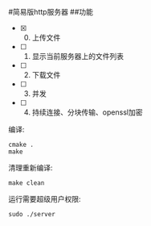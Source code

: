 #简易版http服务器
##功能
- [x] 0. 上传文件
- [ ] 1. 显示当前服务器上的文件列表
- [ ] 2. 下载文件
- [ ] 3. 并发
- [ ] 4. 持续连接、分块传输、openssl加密

编译:
```
cmake .
make
```
清理重新编译:
```
make clean
```
运行需要超级用户权限: 
```
sudo ./server 
```
